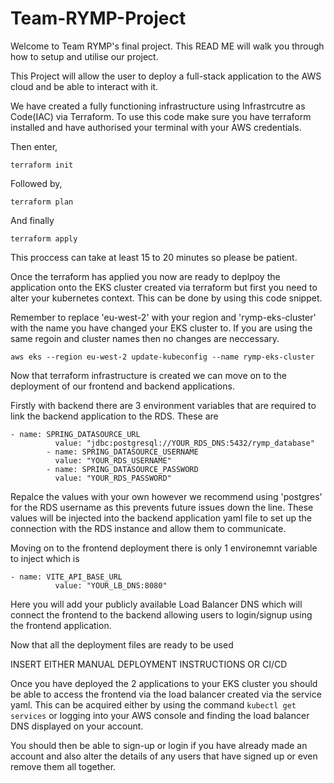 # Team-RYMP-Project
Welcome to Team RYMP's final project.
This READ ME will walk you through how to setup and utilise our project.

This Project will allow the user to deploy a full-stack application to the AWS cloud and be able to interact with it.

We have created a fully functioning infrastructure using Infrastrcutre as Code(IAC) via Terraform. To use this code make sure you have terraform installed and have authorised your terminal with your AWS credentials.

Then enter,
```
terraform init
```
Followed by,
```
terraform plan
```
And finally 
```
terraform apply
```
This proccess can take at least 15 to 20 minutes so please be patient.

Once the terraform has applied you now are ready to deplpoy the application onto the EKS cluster created via terraform but first you need to alter your kubernetes context. This can be done by using this code snippet.

Remember to replace 'eu-west-2' with your region and 'rymp-eks-cluster' with the name you have changed your EKS cluster to. If you are using the same regoin and cluster names then no changes are neccessary.
```
aws eks --region eu-west-2 update-kubeconfig --name rymp-eks-cluster
```

Now that terraform infrastructure is created we can move on to the deployment of our frontend and backend applications.

Firstly with backend there are 3 environment variables that are required to link the backend application to the RDS. These are 
```
- name: SPRING_DATASOURCE_URL
          value: "jdbc:postgresql://YOUR_RDS_DNS:5432/rymp_database"
        - name: SPRING_DATASOURCE_USERNAME
          value: "YOUR_RDS_USERNAME"
        - name: SPRING_DATASOURCE_PASSWORD
          value: "YOUR_RDS_PASSWORD"
```
Repalce the values with your own however we recommend using 'postgres' for the RDS username as this prevents future issues down the line. These values will be injected into the backend application yaml file to set up the connection with the RDS instance and allow them to communicate.

Moving on to the frontend deployment there is only 1 environemnt variable to inject which is 
```
- name: VITE_API_BASE_URL
          value: "YOUR_LB_DNS:8080"
```
Here you will add your publicly available Load Balancer DNS which will connect the frontend to the backend allowing users to login/signup using the frontend application.

Now that all the deployment files are ready to be used

INSERT EITHER MANUAL DEPLOYMENT INSTRUCTIONS OR CI/CD

Once you have deployed the 2 applications to your EKS cluster you should be able to access the frontend via the load balancer created via the service yaml. This can be acquired either by using the command ```kubectl get services``` or logging into your AWS console and finding the load balancer DNS displayed on your account.

You should then be able to sign-up or login if you have already made an account and also alter the details of any users that have signed up or even remove them all together.